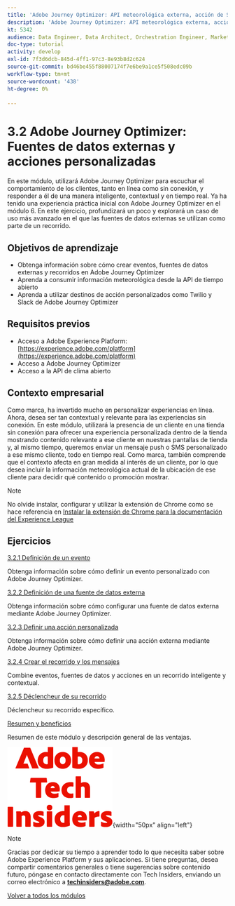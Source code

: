 ```yaml
---
title: 'Adobe Journey Optimizer: API meteorológica externa, acción de SMS y más'
description: 'Adobe Journey Optimizer: API meteorológica externa, acción de SMS y más'
kt: 5342
audience: Data Engineer, Data Architect, Orchestration Engineer, Marketer
doc-type: tutorial
activity: develop
exl-id: 7f3d6dcb-845d-4ff1-97c3-8e93b8d2c624
source-git-commit: bd46be455f88007174f7e6be9a1ce5f508edc09b
workflow-type: tm+mt
source-wordcount: '438'
ht-degree: 0%

---
```


# 3.2 Adobe Journey Optimizer: Fuentes de datos externas y acciones personalizadas

En este módulo, utilizará Adobe Journey Optimizer para escuchar el comportamiento de los clientes, tanto en línea como sin conexión, y responder a él de una manera inteligente, contextual y en tiempo real. Ya ha tenido una experiencia práctica inicial con Adobe Journey Optimizer en el módulo 6. En este ejercicio, profundizará un poco y explorará un caso de uso más avanzado en el que las fuentes de datos externas se utilizan como parte de un recorrido.

## Objetivos de aprendizaje

- Obtenga información sobre cómo crear eventos, fuentes de datos externas y recorridos en Adobe Journey Optimizer
- Aprenda a consumir información meteorológica desde la API de tiempo abierto
- Aprenda a utilizar destinos de acción personalizados como Twilio y Slack de Adobe Journey Optimizer

## Requisitos previos

- Acceso a Adobe Experience Platform: [https://experience.adobe.com/platform](https://experience.adobe.com/platform)
- Acceso a Adobe Journey Optimizer
- Acceso a la API de clima abierto

## Contexto empresarial

Como marca, ha invertido mucho en personalizar experiencias en línea. Ahora, desea ser tan contextual y relevante para las experiencias sin conexión.
En este módulo, utilizará la presencia de un cliente en una tienda sin conexión para ofrecer una experiencia personalizada dentro de la tienda mostrando contenido relevante a ese cliente en nuestras pantallas de tienda y, al mismo tiempo, queremos enviar un mensaje push o SMS personalizado a ese mismo cliente, todo en tiempo real.
Como marca, también comprende que el contexto afecta en gran medida al interés de un cliente, por lo que desea incluir la información meteorológica actual de la ubicación de ese cliente para decidir qué contenido o promoción mostrar.

>[!NOTE]
>
>No olvide instalar, configurar y utilizar la extensión de Chrome como se hace referencia en [Instalar la extensión de Chrome para la documentación del Experience League](../../gettingstarted/gettingstarted/ex1.md)

## Ejercicios

[3.2.1 Definición de un evento](./ex1.md)

Obtenga información sobre cómo definir un evento personalizado con Adobe Journey Optimizer.

[3.2.2 Definición de una fuente de datos externa](./ex2.md)

Obtenga información sobre cómo configurar una fuente de datos externa mediante Adobe Journey Optimizer.

[3.2.3 Definir una acción personalizada](./ex3.md)

Obtenga información sobre cómo definir una acción externa mediante Adobe Journey Optimizer.

[3.2.4 Crear el recorrido y los mensajes](./ex4.md)

Combine eventos, fuentes de datos y acciones en un recorrido inteligente y contextual.

[3.2.5 Déclencheur de su recorrido](./ex5.md)

Déclencheur su recorrido específico.

[Resumen y beneficios](./summary.md)

Resumen de este módulo y descripción general de las ventajas.

![Perspectivas técnicas](./../../../assets/images/techinsiders.png){width="50px" align="left"}

>[!NOTE]
>
>Gracias por dedicar su tiempo a aprender todo lo que necesita saber sobre Adobe Experience Platform y sus aplicaciones. Si tiene preguntas, desea compartir comentarios generales o tiene sugerencias sobre contenido futuro, póngase en contacto directamente con Tech Insiders, enviando un correo electrónico a **techinsiders@adobe.com**.

[Volver a todos los módulos](../../../overview.md)
